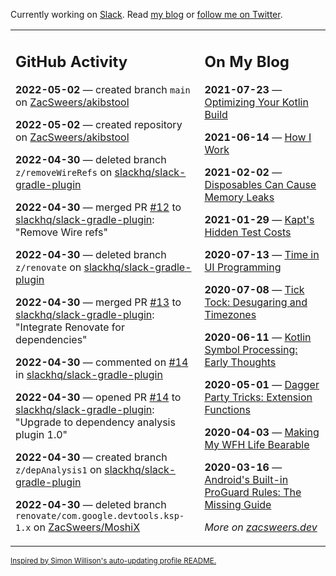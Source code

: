 Currently working on [Slack](https://slack.com/). Read [my blog](https://zacsweers.dev/) or [follow me on Twitter](https://twitter.com/ZacSweers).

<table><tr><td valign="top" width="60%">

## GitHub Activity
<!-- githubActivity starts -->
**2022-05-02** — created branch `main` on [ZacSweers/akibstool](https://github.com/ZacSweers/akibstool)

**2022-05-02** — created repository on [ZacSweers/akibstool](https://github.com/ZacSweers/akibstool)

**2022-04-30** — deleted branch `z/removeWireRefs` on [slackhq/slack-gradle-plugin](https://github.com/slackhq/slack-gradle-plugin)

**2022-04-30** — merged PR [#12](https://github.com/slackhq/slack-gradle-plugin/pull/12) to [slackhq/slack-gradle-plugin](https://github.com/slackhq/slack-gradle-plugin): "Remove Wire refs"

**2022-04-30** — deleted branch `z/renovate` on [slackhq/slack-gradle-plugin](https://github.com/slackhq/slack-gradle-plugin)

**2022-04-30** — merged PR [#13](https://github.com/slackhq/slack-gradle-plugin/pull/13) to [slackhq/slack-gradle-plugin](https://github.com/slackhq/slack-gradle-plugin): "Integrate Renovate for dependencies"

**2022-04-30** — commented on [#14](https://github.com/slackhq/slack-gradle-plugin/pull/14#issuecomment-1114003515) in [slackhq/slack-gradle-plugin](https://github.com/slackhq/slack-gradle-plugin)

**2022-04-30** — opened PR [#14](https://github.com/slackhq/slack-gradle-plugin/pull/14) to [slackhq/slack-gradle-plugin](https://github.com/slackhq/slack-gradle-plugin): "Upgrade to dependency analysis plugin 1.0"

**2022-04-30** — created branch `z/depAnalysis1` on [slackhq/slack-gradle-plugin](https://github.com/slackhq/slack-gradle-plugin)

**2022-04-30** — deleted branch `renovate/com.google.devtools.ksp-1.x` on [ZacSweers/MoshiX](https://github.com/ZacSweers/MoshiX)
<!-- githubActivity ends -->
</td><td valign="top" width="40%">

## On My Blog
<!-- blog starts -->
**2021-07-23** — [Optimizing Your Kotlin Build](https://www.zacsweers.dev/optimizing-your-kotlin-build/)

**2021-06-14** — [How I Work](https://www.zacsweers.dev/how-i-work/)

**2021-02-02** — [Disposables Can Cause Memory Leaks](https://www.zacsweers.dev/disposables-can-cause-memory-leaks/)

**2021-01-29** — [Kapt's Hidden Test Costs](https://www.zacsweers.dev/kapts-hidden-test-costs/)

**2020-07-13** — [Time in UI Programming](https://www.zacsweers.dev/time-in-ui/)

**2020-07-08** — [Tick Tock: Desugaring and Timezones](https://www.zacsweers.dev/ticktock-desugaring-timezones/)

**2020-06-11** — [Kotlin Symbol Processing: Early Thoughts](https://www.zacsweers.dev/kotlin-symbol-processor-early-thoughts/)

**2020-05-01** — [Dagger Party Tricks: Extension Functions](https://www.zacsweers.dev/dagger-party-tricks-extension-functions/)

**2020-04-03** — [Making My WFH Life Bearable](https://www.zacsweers.dev/making-wfh-life-bearable/)

**2020-03-16** — [Android's Built-in ProGuard Rules: The Missing Guide](https://www.zacsweers.dev/android-proguard-rules/)
<!-- blog ends -->
_More on [zacsweers.dev](https://zacsweers.dev/)_
</td></tr></table>

<sub><a href="https://simonwillison.net/2020/Jul/10/self-updating-profile-readme/">Inspired by Simon Willison's auto-updating profile README.</a></sub>